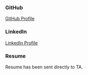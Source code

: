 ### GitHub
[GitHub Profile](https://github.com/codeswitching9)
 
### LinkedIn
[LinkedIn Profile](www.linkedin.com/in/leslieabradshaw)

### Resume
Resume has been sent directly to TA.